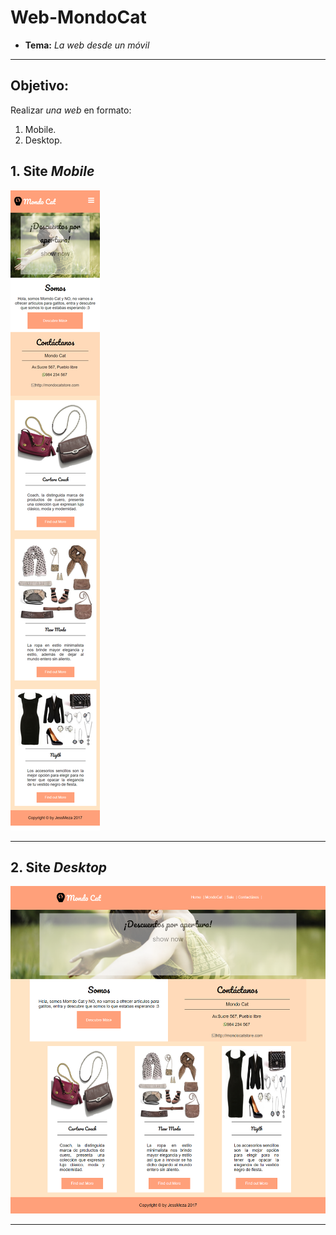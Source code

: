 # Web-MondoCat
* **Tema:**  _La web desde un móvil_

***
## Objetivo:
Realizar _una web_ en formato:
1. Mobile.
2. Desktop.

## 1. Site _Mobile_

![img-1](assets/docs/mobile.png)

***

## 2. Site _Desktop_

![img-2](assets/docs/desktop.png)

***